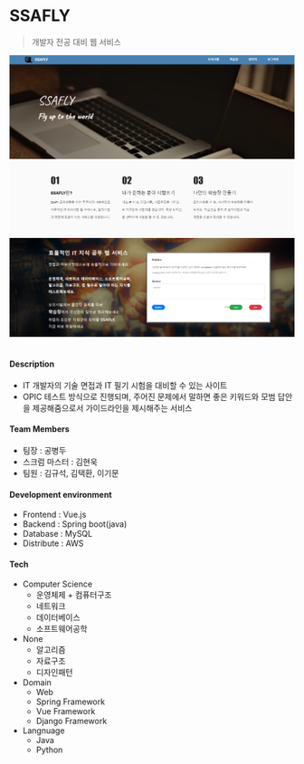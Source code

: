 # SSAFLY 

> 개발자 전공 대비 웹 서비스

<img src="https://github.com/SSAFLY/ssafly/blob/master/resource/1.png">

<img src="https://github.com/SSAFLY/ssafly/blob/master/resource/2.png">

<img src="https://github.com/SSAFLY/ssafly/blob/master/resource/3.png">

<br>

<br>

#### Description
- IT 개발자의 기술 면접과 IT 필기 시험을 대비할 수 있는 사이트
- OPIC 테스트 방식으로 진행되며, 주어진 문제에서 말하면 좋은 키워드와 모범 답안을 제공해줌으로서 가이드라인을 제시해주는 서비스
#### Team Members
- 팀장 : 공병두
- 스크럼 마스터 : 김현욱
- 팀원 : 김규석, 김택환, 이기문
#### Development environment
- Frontend : Vue.js
- Backend : Spring boot(java)
- Database : MySQL
- Distribute : AWS
#### Tech
- Computer Science
    - 운영체제 + 컴퓨터구조
    - 네트워크
    - 데이터베이스
    - 소프트웨어공학
- None
    - 알고리즘
    - 자료구조
    - 디자인패턴
- Domain
    - Web
    - Spring Framework
    - Vue Framework
    - Django Framework
- Langnuage
    - Java
    - Python